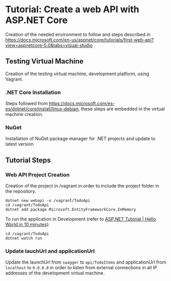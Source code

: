 # Tutorial: Create a web API with ASP.NET Core
Creation of the needed environment to follow and steps described in https://docs.microsoft.com/en-us/aspnet/core/tutorials/first-web-api?view=aspnetcore-5.0&tabs=visual-studio

## Testing Virtual Machine
Creation of the testing virtual machine, development platform, using Vagrant.

### .NET Core Installation
Steps followed from https://docs.microsoft.com/es-es/dotnet/core/install/linux-debian, these steps are embedded in the virtual machine creation.

### NuGet
Installation of NuGet package manager for .NET projects and update to latest version

## Tutorial Steps
### Web API Project Creation
Creation of the project in /vagrant in order to include the project folder in the repository.
```
dotnet new webapi -o /vagrant/TodoApi
cd /vagrant/TodoApi
dotnet add package Microsoft.EntityFrameworkCore.InMemory
```

To run the application in Development (refer to [ASP.NET Tutorial | Hello World in 10 minutes](https://dotnet.microsoft.com/learn/aspnet/hello-world-tutorial/intro)):
```
cd /vagrant/TodoApi
dotnet watch run
```

### Update lauchUrl and applicationUrl
Update the launchUrl from `swagger` to `api/TodoItems` and applicationUrl from `localhost` to `0.0.0.0` in order to listen from external connections in all IP addresses of the development virtual machine.
